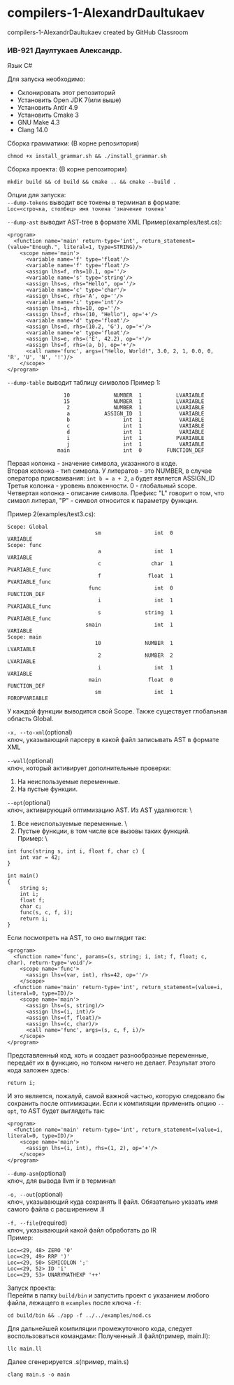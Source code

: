 # compilers-1-AlexandrDaultukaev
compilers-1-AlexandrDaultukaev created by GitHub Classroom

### ИВ-921 Даултукаев Александр.

Язык C#

Для запуска необходимо:
* Склонировать этот репозиторий
* Установить Open JDK 7(или выше)
* Установить Antlr 4.9
* Установить Cmake 3
* GNU Make 4.3
* Clang 14.0

Сборка грамматики:
(В корне репозитория)
```
chmod +x install_grammar.sh && ./install_grammar.sh
```

Сборка проекта:
(В корне репозитория)
```
mkdir build && cd build && cmake .. && cmake --build .
```

Опции для запуска: \
``--dump-tokens`` выводит все токены в терминал в формате: \
``Loc=<строчка, столбец> имя токена 'значение токена'`` 

``--dump-ast`` выводит AST-tree в формате XML 
Пример(examples/test.cs):
```
<program>
  <function name='main' return-type='int', return_statement=(value="Enough.", literal=1, type=STRING)/>
    <scope name='main'>
      <variable name='f' type='float'/>
      <variable name='f' type='float'/>
      <assign lhs=f, rhs=10.1, op=''/>
      <variable name='s' type='string'/>
      <assign lhs=s, rhs="Hello", op=''/>
      <variable name='c' type='char'/>
      <assign lhs=c, rhs='A', op=''/>
      <variable name='i' type='int'/>
      <assign lhs=i, rhs=10, op=''/>
      <assign lhs=f, rhs=(10, "Hello"), op='+'/>
      <variable name='d' type='float'/>
      <assign lhs=d, rhs=(10.2, 'G'), op='+'/>
      <variable name='e' type='float'/>
      <assign lhs=e, rhs=('E', 42.2), op='+'/>
      <assign lhs=f, rhs=(a, b), op='+'/>
      <call name='func', args=("Hello, World!", 3.0, 2, 1, 0.0, 0, 'R', 'U', 'N', '!')/>
    </scope>
</program>
```

``--dump-table`` выводит таблицу символов
Пример 1:
```
                  10              NUMBER  1           LVARIABLE
                  15              NUMBER  1           LVARIABLE
                   2              NUMBER  1           LVARIABLE
                   a           ASSIGN_ID  1            VARIABLE
                   b                 int  1            VARIABLE
                   c                 int  1            VARIABLE
                   d                 int  1            VARIABLE
                   i                 int  1           PVARIABLE
                   j                 int  1            VARIABLE
                main                 int  0        FUNCTION_DEF
```
Первая колонка - значение символа, указанного в коде. \
Вторая колонка - тип символа. У литератов - это NUMBER, в случае оператора присваивания: ``int b = a + 2``, ``a`` будет является ASSIGN_ID \
Третья колонка - уровень вложенности. 0 - глобальный scope. \
Четвертая колонка - описание символа. Префикс "L" говорит о том, что символ литерал, "P" - символ относится к параметру функции.

Пример 2(examples/test3.cs):
```
Scope: Global
                            sm                 int  0            VARIABLE
Scope: func
                             a                 int  1            VARIABLE
                             c                char  1      PVARIABLE_func
                             f               float  1      PVARIABLE_func
                          func                 int  0        FUNCTION_DEF
                             i                 int  1      PVARIABLE_func
                             s              string  1      PVARIABLE_func
                         smain                 int  1            VARIABLE
Scope: main
                            10              NUMBER  1           LVARIABLE
                             2              NUMBER  2           LVARIABLE
                             i                 int  1            VARIABLE
                          main               float  0        FUNCTION_DEF
                            sm                 int  1       FOROPVARIABLE
```
У каждой функции выводится свой Scope. Также существует глобальная область Global.

``-x, --to-xml``(optional) \
ключ, указывающий парсеру в какой файл записывать AST в формате XML

``--wall``(optional) \
ключ, который активирует дополнительные проверки:
  1. На неиспользуемые переменные.
  2. На пустые функции.

``--opt``(optional) \
ключ, активирующий оптимизацию AST. Из AST удаляются: \
  1. Все неиспользуемые переменные. \
  2. Пустые функции, в том числе все вызовы таких функций. \
Пример: \

```
int func(string s, int i, float f, char c) {
    int var = 42;
}

int main()
{
    string s;
    int i;
    float f;
    char c;
    func(s, c, f, i);
    return i;
}
```

Если посмотреть на AST, то оно выглядит так:
```
<program>
  <function name='func', params=(s, string; i, int; f, float; c, char), return-type='void'/>
    <scope name='func'>
      <assign lhs=(var, int), rhs=42, op=''/>
    </scope>
  <function name='main' return-type='int', return_statement=(value=i, literal=0, type=ID)/>
    <scope name='main'>
      <assign lhs=(s, string)/>
      <assign lhs=(i, int)/>
      <assign lhs=(f, float)/>
      <assign lhs=(c, char)/>
      <call name='func', args=(s, c, f, i)/>
    </scope>
</program>
```

Представленный код, хоть и создает разнообразные переменные, передаёт их в функцию, но толком ничего не делает. Результат этого кода заложен здесь:
```
return i;
```
И это является, пожалуй, самой важной частью, которую следовало бы сохранить после оптимизации.
Если к компиляции применить опцию ``--opt``, то AST будет выглядеть так:
```
<program>
  <function name='main' return-type='int', return_statement=(value=i, literal=0, type=ID)/>
    <scope name='main'>
      <assign lhs=(i, int), rhs=(1, 2), op='+'/>
    </scope>
</program>
```

``--dump-asm``(optional) \
ключ, для вывода llvm ir в терминал

``-o, --out``(optional) \
ключ, указывающий куда сохранять ll файл. Обязательно указать имя самого файла с расширением .ll

``-f, --file``(required) \
ключ, указывающий какой файл обработать до IR \
Пример:
```
Loc=<29, 48> ZERO '0'
Loc=<29, 49> RRP ')'
Loc=<29, 50> SEMICOLON ';'
Loc=<29, 52> ID 'i'
Loc=<29, 53> UNARYMATHEXP '++'
```

Запуск проекта: \
Перейти в папку `build/bin` и запустить проект с указанием любого файла, лежащего в `examples` после ключа `-f`:
```
cd build/bin && ./app -f ../../examples/nod.cs
```
Для дальнейшей компиляции промежуточного кода, следует воспользоваться командами:
Полученный .ll файл(пример, main.ll):

``llc main.ll`` 

Далее сгенерируется .s(пример, main.s)

``clang main.s -o main``






